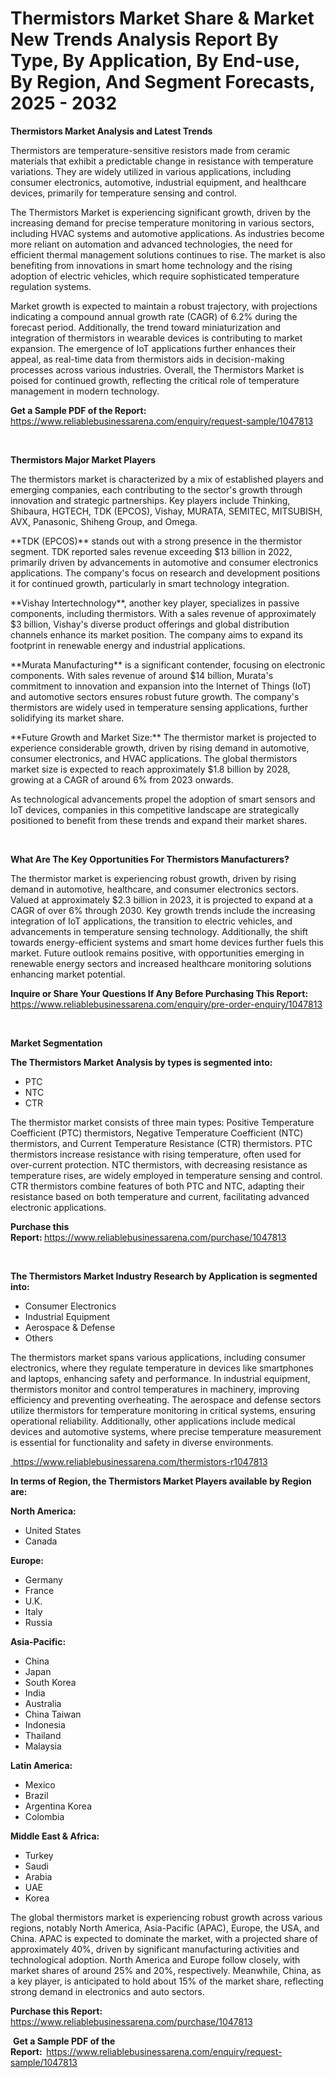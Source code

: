 <p><h1>Thermistors Market Share & Market New Trends Analysis Report By Type, By Application, By End-use, By Region, And Segment Forecasts, 2025 - 2032</h1></p><p><strong>Thermistors Market Analysis and Latest Trends</strong></p>
<p><p>Thermistors are temperature-sensitive resistors made from ceramic materials that exhibit a predictable change in resistance with temperature variations. They are widely utilized in various applications, including consumer electronics, automotive, industrial equipment, and healthcare devices, primarily for temperature sensing and control.</p><p>The Thermistors Market is experiencing significant growth, driven by the increasing demand for precise temperature monitoring in various sectors, including HVAC systems and automotive applications. As industries become more reliant on automation and advanced technologies, the need for efficient thermal management solutions continues to rise. The market is also benefiting from innovations in smart home technology and the rising adoption of electric vehicles, which require sophisticated temperature regulation systems.</p><p>Market growth is expected to maintain a robust trajectory, with projections indicating a compound annual growth rate (CAGR) of 6.2% during the forecast period. Additionally, the trend toward miniaturization and integration of thermistors in wearable devices is contributing to market expansion. The emergence of IoT applications further enhances their appeal, as real-time data from thermistors aids in decision-making processes across various industries. Overall, the Thermistors Market is poised for continued growth, reflecting the critical role of temperature management in modern technology.</p></p>
<p><strong>Get a Sample PDF of the Report:&nbsp;</strong> <a href="https://www.reliablebusinessarena.com/enquiry/request-sample/1047813?utm_campaign=3061&utm_medium=2&utm_source=Github&utm_content=ia&utm_term=17042025&utm_id=thermistors">https://www.reliablebusinessarena.com/enquiry/request-sample/1047813</a></p>
<p>&nbsp;</p>
<p><strong>Thermistors Major Market Players</strong></p>
<p><p>The thermistors market is characterized by a mix of established players and emerging companies, each contributing to the sector's growth through innovation and strategic partnerships. Key players include Thinking, Shibaura, HGTECH, TDK (EPCOS), Vishay, MURATA, SEMITEC, MITSUBISH, AVX, Panasonic, Shiheng Group, and Omega.</p><p>**TDK (EPCOS)** stands out with a strong presence in the thermistor segment. TDK reported sales revenue exceeding $13 billion in 2022, primarily driven by advancements in automotive and consumer electronics applications. The company's focus on research and development positions it for continued growth, particularly in smart technology integration.</p><p>**Vishay Intertechnology**, another key player, specializes in passive components, including thermistors. With a sales revenue of approximately $3 billion, Vishay's diverse product offerings and global distribution channels enhance its market position. The company aims to expand its footprint in renewable energy and industrial applications.</p><p>**Murata Manufacturing** is a significant contender, focusing on electronic components. With sales revenue of around $14 billion, Murata's commitment to innovation and expansion into the Internet of Things (IoT) and automotive sectors ensures robust future growth. The company's thermistors are widely used in temperature sensing applications, further solidifying its market share.</p><p>**Future Growth and Market Size:** The thermistor market is projected to experience considerable growth, driven by rising demand in automotive, consumer electronics, and HVAC applications. The global thermistors market size is expected to reach approximately $1.8 billion by 2028, growing at a CAGR of around 6% from 2023 onwards. </p><p>As technological advancements propel the adoption of smart sensors and IoT devices, companies in this competitive landscape are strategically positioned to benefit from these trends and expand their market shares.</p></p>
<p>&nbsp;</p>
<p><strong>What Are The Key Opportunities For Thermistors Manufacturers?</strong></p>
<p><p>The thermistor market is experiencing robust growth, driven by rising demand in automotive, healthcare, and consumer electronics sectors. Valued at approximately $2.3 billion in 2023, it is projected to expand at a CAGR of over 6% through 2030. Key growth trends include the increasing integration of IoT applications, the transition to electric vehicles, and advancements in temperature sensing technology. Additionally, the shift towards energy-efficient systems and smart home devices further fuels this market. Future outlook remains positive, with opportunities emerging in renewable energy sectors and increased healthcare monitoring solutions enhancing market potential.</p></p>
<p><strong>Inquire or Share Your Questions If Any Before Purchasing This Report:</strong> <a href="https://www.reliablebusinessarena.com/enquiry/pre-order-enquiry/1047813?utm_campaign=3061&utm_medium=2&utm_source=Github&utm_content=ia&utm_term=17042025&utm_id=thermistors">https://www.reliablebusinessarena.com/enquiry/pre-order-enquiry/1047813</a></p>
<p>&nbsp;</p>
<p><strong>Market Segmentation</strong></p>
<p><strong>The Thermistors Market Analysis by types is segmented into:</strong></p>
<p><ul><li>PTC</li><li>NTC</li><li>CTR</li></ul></p>
<p><p>The thermistor market consists of three main types: Positive Temperature Coefficient (PTC) thermistors, Negative Temperature Coefficient (NTC) thermistors, and Current Temperature Resistance (CTR) thermistors. PTC thermistors increase resistance with rising temperature, often used for over-current protection. NTC thermistors, with decreasing resistance as temperature rises, are widely employed in temperature sensing and control. CTR thermistors combine features of both PTC and NTC, adapting their resistance based on both temperature and current, facilitating advanced electronic applications.</p></p>
<p><strong>Purchase this Report:&nbsp;</strong><a href="https://www.reliablebusinessarena.com/purchase/1047813?utm_campaign=3061&utm_medium=2&utm_source=Github&utm_content=ia&utm_term=17042025&utm_id=thermistors">https://www.reliablebusinessarena.com/purchase/1047813</a></p>
<p>&nbsp;</p>
<p><strong>The Thermistors Market Industry Research by Application is segmented into:</strong></p>
<p><ul><li>Consumer Electronics</li><li>Industrial Equipment</li><li>Aerospace & Defense</li><li>Others</li></ul></p>
<p><p>The thermistors market spans various applications, including consumer electronics, where they regulate temperature in devices like smartphones and laptops, enhancing safety and performance. In industrial equipment, thermistors monitor and control temperatures in machinery, improving efficiency and preventing overheating. The aerospace and defense sectors utilize thermistors for temperature monitoring in critical systems, ensuring operational reliability. Additionally, other applications include medical devices and automotive systems, where precise temperature measurement is essential for functionality and safety in diverse environments.</p></p>
<p><a href="https://www.reliablebusinessarena.com/thermistors-r1047813?utm_campaign=3061&utm_medium=2&utm_source=Github&utm_content=ia&utm_term=17042025&utm_id=thermistors">&nbsp;https://www.reliablebusinessarena.com/thermistors-r1047813</a></p>
<p><strong>In terms of Region, the Thermistors Market Players available by Region are:</strong></p>
<p>
    <p> <strong> North America: </strong>
        <ul>
            <li>United States</li>
            <li>Canada</li>
        </ul>
        </p> 
    <p> <strong> Europe: </strong>
        <ul>
            <li>Germany</li>
            <li>France</li>
            <li>U.K.</li>
            <li>Italy</li>
            <li>Russia</li>
        </ul>
        </p> 
    <p> <strong> Asia-Pacific: </strong>
        <ul>
            <li>China</li>
            <li>Japan</li>
            <li>South Korea</li>
            <li>India</li>
            <li>Australia</li>
            <li>China Taiwan</li>
            <li>Indonesia</li>
            <li>Thailand</li>
            <li>Malaysia</li>
        </ul>
        </p> 
    <p> <strong> Latin America: </strong>
        <ul>
            <li>Mexico</li>
            <li>Brazil</li>
            <li>Argentina Korea</li>
            <li>Colombia</li>
        </ul>
        </p> 
    <p> <strong> Middle East & Africa: </strong>
        <ul>
            <li>Turkey</li>
            <li>Saudi</li>
            <li>Arabia</li>
            <li>UAE</li>
            <li>Korea</li>
        </ul>
    </p>
    </p>
<p><p>The global thermistors market is experiencing robust growth across various regions, notably North America, Asia-Pacific (APAC), Europe, the USA, and China. APAC is expected to dominate the market, with a projected share of approximately 40%, driven by significant manufacturing activities and technological adoption. North America and Europe follow closely, with market shares of around 25% and 20%, respectively. Meanwhile, China, as a key player, is anticipated to hold about 15% of the market share, reflecting strong demand in electronics and auto sectors.</p></p>
<p><strong>Purchase this Report: </strong><a href="https://www.reliablebusinessarena.com/purchase/1047813?utm_campaign=3061&utm_medium=2&utm_source=Github&utm_content=ia&utm_term=17042025&utm_id=thermistors">https://www.reliablebusinessarena.com/purchase/1047813</a></p>
<p>&nbsp;<strong>Get a Sample PDF of the Report:&nbsp;&nbsp;</strong><a href="https://www.reliablebusinessarena.com/enquiry/request-sample/1047813?utm_campaign=3061&utm_medium=2&utm_source=Github&utm_content=ia&utm_term=17042025&utm_id=thermistors">https://www.reliablebusinessarena.com/enquiry/request-sample/1047813</a></p>
<p><strong></strong></p>
<p><p></p><p></p><p></p></p>